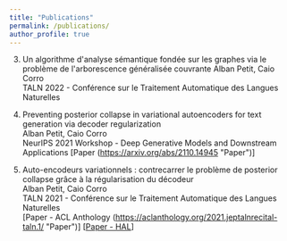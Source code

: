 ```yaml
---
title: "Publications"
permalink: /publications/
author_profile: true
---
```

3. Un algorithme d'analyse sémantique fondée sur les graphes via le problème de l'arborescence généralisée couvrante 
Alban Petit, Caio Corro  
TALN 2022 - Conférence sur le Traitement Automatique des Langues Naturelles

2. Preventing posterior collapse in variational autoencoders for text generation via decoder regularization  
Alban Petit, Caio Corro  
NeurIPS 2021 Workshop - Deep Generative Models and Downstream Applications
\[Paper (https://arxiv.org/abs/2110.14945 "Paper")\]


1. Auto-encodeurs variationnels : contrecarrer le problème de posterior collapse grâce à la régularisation du décodeur  
Alban Petit, Caio Corro  
TALN 2021 - Conférence sur le Traitement Automatique des Langues Naturelles  
\[Paper - ACL Anthology (https://aclanthology.org/2021.jeptalnrecital-taln.1/ "Paper")\] \[[Paper - HAL](https://hal.archives-ouvertes.fr/hal-03265886/document "Paper")\]